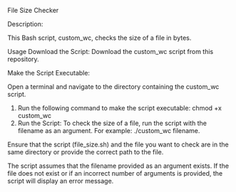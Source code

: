 File Size Checker

Description:

This Bash script, custom_wc, checks the size of a file in bytes.

Usage
Download the Script: Download the custom_wc script from this repository.

Make the Script Executable: 

Open a terminal and navigate to the directory containing the custom_wc script. 

1) Run the following command to make the script executable:
chmod +x custom_wc
2) Run the Script: To check the size of a file, run the script with the filename as an argument. 
For example:
./custom_wc filename.<extension>

Ensure that the script (file_size.sh) and the file you want to check are in the same directory or provide the correct path to the file.

The script assumes that the filename provided as an argument exists. If the file does not exist or if an incorrect number of arguments is provided, the script will display an error message.